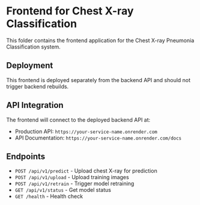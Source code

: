 # Frontend for Chest X-ray Classification

This folder contains the frontend application for the Chest X-ray Pneumonia Classification system.

## Deployment

This frontend is deployed separately from the backend API and should not trigger backend rebuilds.

## API Integration

The frontend will connect to the deployed backend API at:

- Production API: `https://your-service-name.onrender.com`
- API Documentation: `https://your-service-name.onrender.com/docs`

## Endpoints

- `POST /api/v1/predict` - Upload chest X-ray for prediction
- `POST /api/v1/upload` - Upload training images
- `POST /api/v1/retrain` - Trigger model retraining
- `GET /api/v1/status` - Get model status
- `GET /health` - Health check

